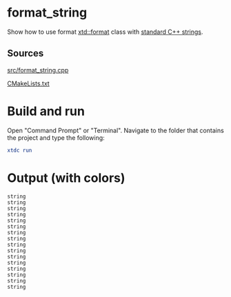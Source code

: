 # format_string

Show how to use format [xtd::format](https://gammasoft71.github.io/xtd/reference_guides/latest/_format_page.html) class with [standard C++ strings](https://en.cppreference.com/w/cpp/string).

## Sources

[src/format_string.cpp](src/format_string.cpp)

[CMakeLists.txt](CMakeLists.txt)

# Build and run

Open "Command Prompt" or "Terminal". Navigate to the folder that contains the project and type the following:

```cmake
xtdc run
```

# Output (with colors)

```
string
string
string
string
string
string
string
string
string
string
string
string
string
string
string
string
```

